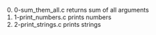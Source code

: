 0. 0-sum_them_all.c returns sum of all arguments
1. 1-print_numbers.c prints numbers
2. 2-print_strings.c prints strings
